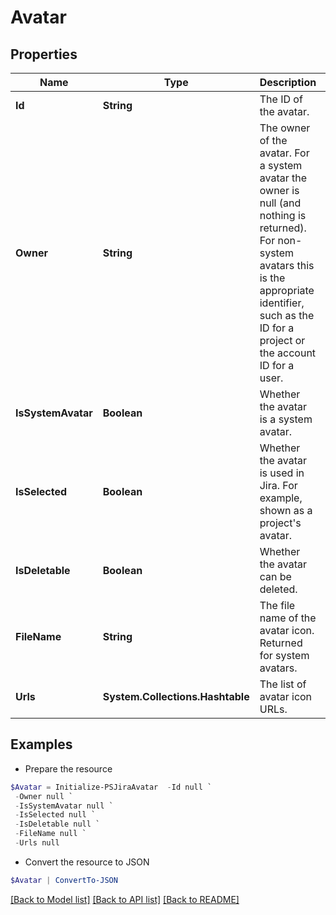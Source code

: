 # Avatar
## Properties

Name | Type | Description | Notes
------------ | ------------- | ------------- | -------------
**Id** | **String** | The ID of the avatar. | 
**Owner** | **String** | The owner of the avatar. For a system avatar the owner is null (and nothing is returned). For non-system avatars this is the appropriate identifier, such as the ID for a project or the account ID for a user. | [optional] [readonly] 
**IsSystemAvatar** | **Boolean** | Whether the avatar is a system avatar. | [optional] [readonly] 
**IsSelected** | **Boolean** | Whether the avatar is used in Jira. For example, shown as a project&#39;s avatar. | [optional] [readonly] 
**IsDeletable** | **Boolean** | Whether the avatar can be deleted. | [optional] [readonly] 
**FileName** | **String** | The file name of the avatar icon. Returned for system avatars. | [optional] [readonly] 
**Urls** | **System.Collections.Hashtable** | The list of avatar icon URLs. | [optional] [readonly] 

## Examples

- Prepare the resource
```powershell
$Avatar = Initialize-PSJiraAvatar  -Id null `
 -Owner null `
 -IsSystemAvatar null `
 -IsSelected null `
 -IsDeletable null `
 -FileName null `
 -Urls null
```

- Convert the resource to JSON
```powershell
$Avatar | ConvertTo-JSON
```

[[Back to Model list]](../README.md#documentation-for-models) [[Back to API list]](../README.md#documentation-for-api-endpoints) [[Back to README]](../README.md)


